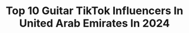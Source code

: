 ---
title: Top 10 Guitar TikTok Influencers In United Arab Emirates In 2024
description: >-
  Find top guitar TikTok influencers in United Arab Emirates in 2024. Most popular hashtags: #fyp #foryou #foryoupage #guitar.
platform: TikTok
hits: 8
text_top: Analyze the best TikTok profiles on inBeat.
text_bottom: inBeat holds 8 TikTok influencers like this in United Arab Emirates for you to collaborate.
profiles:
  - username: "muhammadawais1176"
    fullname: >-
      Muhammad Awais
    bio: >-
      #bless u all singing #acting 🎸 guitarist entertaining plz subscribe Youtube ch
    location: "United Arab Emirates"
    followers: 15100
    engagement: 957
    commentsToLikes: 0.076507
    id: ckbeu4n8sdaw40j235brqtlxk
    verified: false
    hashtags: "#longdrive, #illu, #2021makeawish, #all"
  - username: "dolasen_"
    fullname: >-
      Dolasen
    bio: >-
      musician🎼
    location: "United Arab Emirates"
    followers: 5846
    engagement: 929
    commentsToLikes: 0.048563
    id: ckbqcexfmyo2j0j230shdessm
    verified: false
    hashtags: "#latteart, #art, #barista, #espresso"
  - username: "ameerseyed"
    fullname: >-
      Ameer
    bio: >-
      Building my fanbase until i make original music 😊 Ig: ameerseyed
    location: "United Arab Emirates"
    followers: 140900
    engagement: 708
    commentsToLikes: 0.029834
    id: cka6iut6ds8me0i78gjz3ktzn
    verified: false
    hashtags: "#duet, #fyp, #singing, #guitar"
  - username: "firasshak"
    fullname: >-
      Firas Al Shakarchi
    bio: >-
      Just an Arab man here for validation so he doesn't cry himself to sleep at night
    location: "United Arab Emirates"
    followers: 79500
    engagement: 1336
    commentsToLikes: 0.042097
    id: ckdi8jl39b3hb0j23djd0z8wx
    verified: false
    hashtags: "#actor, #sketch, #acting, #joke"
  - username: "fairooz619"
    fullname: >-
      ✨ Fairooz Mohammed ✨
    bio: >-
      Featuredx 9️⃣ Dubai | Nellikka SUBSCRIBE ON YOUTUBE 👇🏼
    location: "United Arab Emirates"
    followers: 300000
    engagement: 876
    commentsToLikes: 0.039462
    id: ckbbpk4sgdeoo0j2327wao9ij
    verified: false
    hashtags: "#foryoupage, #mydubai, #fyp, #quarantine"
  - username: "landlordbiker"
    fullname: >-
      Tejinder1313
    bio: >-
      ☬ Nirbhau Nirvair ☬ 🇮🇳Patiale Tu Abu Dhabi🇦🇪 Owener of Active.1313
    location: "United Arab Emirates"
    followers: 161000
    engagement: 1294
    commentsToLikes: 0.023582
    id: ck9evh4x3iftr0j78pwz9508p
    verified: false
    hashtags: "#duet, #itsforme, #useyourvoice, #learnontiktok"
  - username: "azzazarour"
    fullname: >-
      عزة زعرور Azza
    bio: >-
      مغنية ، ممثلة، صانعة محتوى ✨ Singer, Actress,Content Creator قناتي على يوتيوب👇
    location: "United Arab Emirates"
    followers: 1700000
    engagement: 727
    commentsToLikes: 0.009490
    id: cka0xzztt96i90i785wy4f582
    verified: true
    hashtags: "#fyp, #couple, #foryoupage, #foryou"
  - username: "peterbarron_"
    fullname: >-
      peterbarron
    bio: >-
      Insta - @peterbarron
    location: "United Arab Emirates"
    followers: 9711
    engagement: 275
    commentsToLikes: 0.016024
    id: ckb9bg8wyxlz70j23cn3uonfn
    verified: false
    hashtags: "#foryou, #gym, #dubai, #mydubai"
---